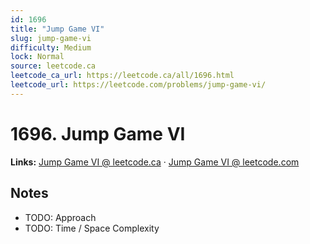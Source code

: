 ```yaml
--- 
id: 1696
title: "Jump Game VI"
slug: jump-game-vi
difficulty: Medium
lock: Normal
source: leetcode.ca
leetcode_ca_url: https://leetcode.ca/all/1696.html
leetcode_url: https://leetcode.com/problems/jump-game-vi/
---
```


# 1696. Jump Game VI

**Links:** [Jump Game VI @ leetcode.ca](https://leetcode.ca/all/1696.html) · [Jump Game VI @ leetcode.com](https://leetcode.com/problems/jump-game-vi/)

## Notes
- TODO: Approach
- TODO: Time / Space Complexity
